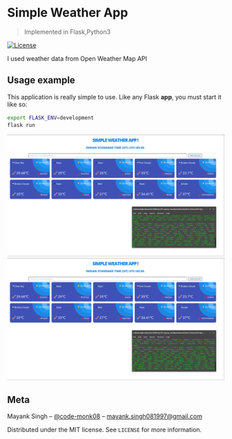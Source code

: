 # Simple Weather App

> Implemented in Flask,Python3

[![License][license-image]][license-url]

I used weather data from Open Weather Map API

## Usage example

This application is really simple to use. Like any Flask **app**, you must start it like so:

```bash
export FLASK_ENV=development
flask run
```
![Screen](Screens/Screen1.png)
![Screen](Screens/Screen1.png)

## Meta

Mayank Singh – [@code-monk08](https://twitter.com/codemonk08_) – mayank.singh081997@gmail.com

Distributed under the MIT license. See ``LICENSE`` for more information.

[license-image]:https://img.shields.io/badge/license-MIT-blue.svg
[license-url]:https://raw.githubusercontent.com/clamytoe/pyTrack/master/LICENSE
